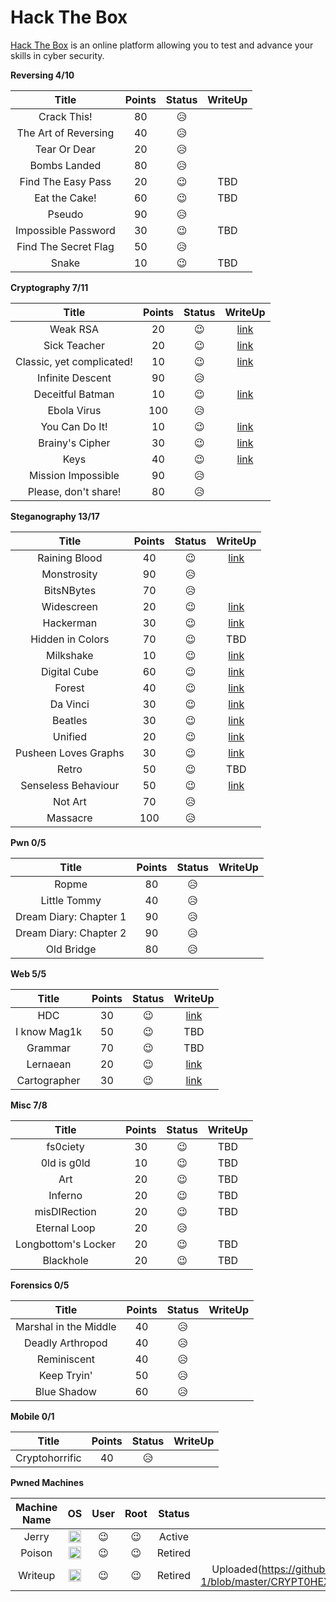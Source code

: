 # Hack The Box
[Hack The Box](https://www.hackthebox.eu) is an online platform allowing you to test and advance your skills in cyber security.

**Reversing 4/10**

| Title | Points | Status | WriteUp |
| :---: | :---: | :---: | :---: |
| Crack This! | 80 | :disappointed_relieved: | |
| The Art of Reversing | 40 | :disappointed_relieved: | |
| Tear Or Dear | 20 | :disappointed_relieved: | |
| Bombs Landed | 80 | :disappointed_relieved: | |
| Find The Easy Pass | 20 | :wink: | TBD |
| Eat the Cake! | 60 | :wink: | TBD |
| Pseudo | 90 | :disappointed_relieved: | |
| Impossible Password | 30 | :wink: | TBD |
| Find The Secret Flag | 50 | :disappointed_relieved: | |
| Snake | 10 | :wink: | TBD |

**Cryptography 7/11**

| Title | Points | Status | WriteUp |
| :---: | :---: | :---: | :---: |
| Weak RSA | 20 | :wink: | [link](https://github.com/ajdumanhug/hackthebox/tree/master/crypto/weak-rsa) |
| Sick Teacher | 20 | :wink: | [link](https://github.com/ajdumanhug/hackthebox/tree/master/crypto/sick-teacher) |
| Classic, yet complicated! | 10 | :wink: | [link](https://github.com/ajdumanhug/hackthebox/tree/master/crypto/class-yet-complicated)
| Infinite Descent | 90 | :disappointed_relieved: | |
| Deceitful Batman | 10 | :wink: | [link](https://github.com/ajdumanhug/hackthebox/tree/master/crypto/deceitful-batman) |
| Ebola Virus | 100 | :disappointed_relieved: | |
| You Can Do It! | 10 | :wink: | [link](https://github.com/ajdumanhug/hackthebox/tree/master/crypto/you-can-do-it) |
| Brainy's Cipher | 30 | :wink: | [link](https://github.com/ajdumanhug/hackthebox/tree/master/crypto/brainys-cipher) |
| Keys | 40 | :wink: | [link](https://github.com/ajdumanhug/hackthebox/tree/master/crypto/keys) |
| Mission Impossible | 90 | :disappointed_relieved: | |
| Please, don't share! | 80 | :disappointed_relieved: | |

**Steganography 13/17**

| Title | Points | Status | WriteUp |
| :---: | :---: | :---: | :---: |
| Raining Blood | 40 | :wink: | [link](https://github.com/ajdumanhug/hackthebox/tree/master/stego/raining-blood) |
| Monstrosity | 90 | :disappointed_relieved: | |
| BitsNBytes | 70 | :disappointed_relieved: | |
| Widescreen | 20 | :wink: | [link](https://github.com/ajdumanhug/hackthebox/tree/master/stego/widescreen) |
| Hackerman | 30 | :wink: | [link](https://github.com/ajdumanhug/hackthebox/tree/master/stego/hackerman) |
| Hidden in Colors | 70 | :wink: | TBD |
| Milkshake | 10 | :wink: | [link](https://github.com/ajdumanhug/hackthebox/tree/master/stego/milkshake) |
| Digital Cube | 60 | :wink: | [link](https://github.com/ajdumanhug/hackthebox/tree/master/stego/digital-cube) |
| Forest | 40 | :wink: | [link](https://github.com/ajdumanhug/hackthebox/tree/master/stego/forest)
| Da Vinci | 30 | :wink: | [link](https://github.com/ajdumanhug/hackthebox/tree/master/stego/da-vinci) | 
| Beatles | 30 | :wink: | [link](https://github.com/ajdumanhug/hackthebox/tree/master/stego/beatles) | 
| Unified | 20 | :wink: | [link](https://github.com/ajdumanhug/hackthebox/tree/master/stego/unified) |
| Pusheen Loves Graphs | 30 | :wink: | [link](https://github.com/ajdumanhug/hackthebox/tree/master/stego/pusheen-loves-graphs) |
| Retro | 50 | :wink: | TBD | 
| Senseless Behaviour | 50 | :wink: | [link](https://github.com/ajdumanhug/hackthebox/tree/master/stego/senseless-behaviour) |
| Not Art | 70 | :disappointed_relieved: | |
| Massacre | 100 | :disappointed_relieved: | |

**Pwn 0/5**

| Title | Points | Status | WriteUp |
| :---: | :---: | :---: | :---: |
| Ropme | 80 | :disappointed_relieved: | |
| Little Tommy | 40 | :disappointed_relieved: | |
| Dream Diary: Chapter 1 | 90 | :disappointed_relieved: | |
| Dream Diary: Chapter 2 | 90 | :disappointed_relieved: | |
| Old Bridge | 80 | :disappointed_relieved: | |

**Web 5/5**

| Title | Points | Status | WriteUp |
| :---: | :---: | :---: | :---: |
| HDC | 30 | :wink: | [link](https://github.com/ajdumanhug/hackthebox/tree/master/web/hdc) |
| I know Mag1k | 50 | :wink: | TBD |
| Grammar | 70 | :wink: | TBD |
| Lernaean | 20 | :wink: | [link](https://github.com/ajdumanhug/hackthebox/tree/master/web/lernaean) |
| Cartographer | 30 | :wink: | [link](https://github.com/ajdumanhug/hackthebox/tree/master/web/cartographer)

**Misc 7/8**

| Title | Points | Status | WriteUp |
| :---: | :---: | :---: | :---: |
| fs0ciety | 30 | :wink: | TBD |
| 0ld is g0ld | 10 | :wink: | TBD |
| Art | 20 | :wink: | TBD |
| Inferno | 20 | :wink: | TBD |
| misDIRection | 20 | :wink: | TBD |
| Eternal Loop | 20 | :disappointed_relieved: | |
| Longbottom's Locker | 20 | :wink: | TBD |
| Blackhole | 20 | :wink: | TBD |

**Forensics 0/5**

| Title | Points | Status | WriteUp |
| :---: | :---: | :---: | :---: |
| Marshal in the Middle | 40 | :disappointed_relieved: | |
| Deadly Arthropod | 40 | :disappointed_relieved: | |
| Reminiscent | 40 | :disappointed_relieved: | |
| Keep Tryin' | 50 | :disappointed_relieved: | |
| Blue Shadow | 60 | :disappointed_relieved: | |

**Mobile 0/1**

| Title | Points | Status | WriteUp |
| :---: | :---: | :---: | :---: |
| Cryptohorrific | 40 | :disappointed_relieved: | |

**Pwned Machines**

| Machine Name  | OS | User | Root | Status | WriteUp |
| :---: | :---: | :---: | :---: | :---: | :---: |
| Jerry | <img src="https://www.hackthebox.eu/images/win.png" width="20" height="20"> | :wink: | :wink: | Active | TBD |
| Poison | <img src="https://www.hackthebox.eu/images/freebsd.png" width="20" height="20"> | :wink: | :wink: | Retired | TBD |
| Writeup | <img src="https://www.hackthebox.eu/images/writeup.png" width="20" height="20"> | :wink: | :wink: | Retired | Uploaded(https://github.com/luckyster895/hackthebox-1/blob/master/CRYPT0HEX_HTB%20Writeup(WRITEUP).pdf) |
